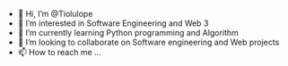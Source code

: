 - 👋 Hi, I’m @Tiolulope
- 👀 I’m interested in Software Engineering and Web 3 
- 🌱 I’m currently learning Python programming and Algorithm
- 💞️ I’m looking to collaborate on Software engineering and Web projects 
- 📫 How to reach me ...

<!---
Tiolulope/Tiolulope is a ✨ special ✨ repository because its `README.md` (this file) appears on your GitHub profile.
You can click the Preview link to take a look at your changes.
--->
